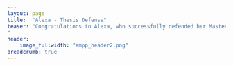 ```yaml
---
layout: page
title:  "Alexa - Thesis Defense"
teaser: "Congratulations to Alexa, who successfully defended her Master's thesis! We are so proud of you!
"
header:
    image_fullwidth: "ampp_header2.png"
breadcrumb: true
---
```

